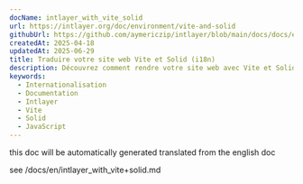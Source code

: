 ```yaml
---
docName: intlayer_with_vite_solid
url: https://intlayer.org/doc/environment/vite-and-solid
githubUrl: https://github.com/aymericzip/intlayer/blob/main/docs/docs/en/intlayer_with_vite+solid.md
createdAt: 2025-04-18
updatedAt: 2025-06-29
title: Traduire votre site web Vite et Solid (i18n)
description: Découvrez comment rendre votre site web avec Vite et Solid multilingue. Suivez la documentation pour l’internationaliser (i18n) et le traduire.
keywords:
  - Internationalisation
  - Documentation
  - Intlayer
  - Vite
  - Solid
  - JavaScript
---
```


this doc will be automatically generated translated from the english doc

see /docs/en/intlayer_with_vite+solid.md
